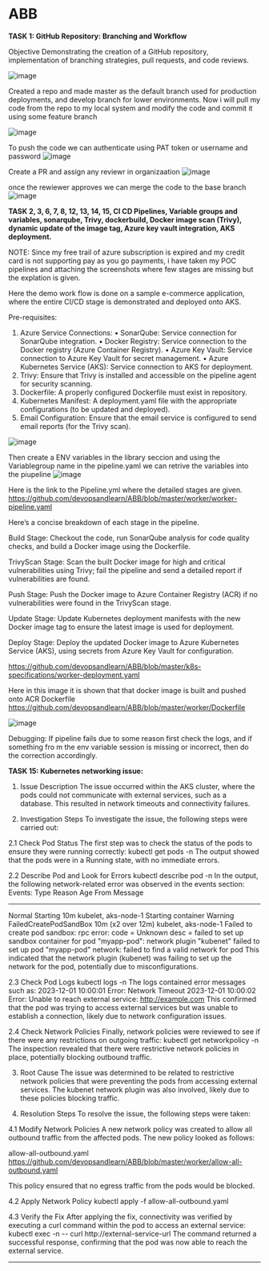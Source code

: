 # ABB

**TASK 1: GitHub Repository: Branching and Workflow**

Objective
Demonstrating the creation of a GitHub repository, implementation of branching strategies, pull requests, and code reviews.

![image](https://github.com/user-attachments/assets/0ddc801c-8334-4ef2-b6e3-909a12fb24de)

Created a repo and made master as the default branch used for production deployments, and develop branch for lower environments. 
Now i will pull my code from the repo to my local system and modify the code and commit it using some feature branch 

![image](https://github.com/user-attachments/assets/0334b801-d653-43e6-a180-9dcc2f591e94)

To push the code we can authenticate using PAT token or username and password
![image](https://github.com/user-attachments/assets/b33e270f-399c-45df-8d4b-bba88bf06004)

Create a PR and assign any reviewr in organizaation
![image](https://github.com/user-attachments/assets/5af1e17f-1a1a-4a02-a070-4700b67df1fa)

once the rewiewer approves we can merge the code to the base branch 
![image](https://github.com/user-attachments/assets/ff97209f-5b7a-4c30-885b-4c598fce7481)


**TASK 2, 3, 6, 7, 8, 12, 13, 14, 15,  CI CD Pipelines, Variable groups and variables, sonarqube, Trivy, dockerbuild, Docker image scan (Trivy), dynamic update of the image tag, Azure key vault integration, AKS deployment.**
 
NOTE: Since my free trail of azure subscription is expired and my credit card is not supporting pay as you go payments, i have taken my POC pipelines and attaching the screenshots where few stages are missing but the explation is given. 

Here the demo work flow is done on a sample e-commerce application, where the entire CI/CD stage is demonstrated and deployed onto AKS. 
 
Pre-requisites:
1. Azure Service Connections:
•	SonarQube: Service connection for SonarQube integration.
•	Docker Registry: Service connection to the Docker registry (Azure Container Registry).
•	Azure Key Vault: Service connection to Azure Key Vault for secret management.
•	Azure Kubernetes Service (AKS): Service connection to AKS for deployment.
2. Trivy: Ensure that Trivy is installed and accessible on the pipeline agent for security scanning.
3. Dockerfile: A properly configured Dockerfile must exist in repository.
4. Kubernetes Manifest: A deployment.yaml file with the appropriate configurations (to be updated and deployed).
5. Email Configuration: Ensure that the email service is configured to send email reports (for the Trivy scan).

![image](https://github.com/user-attachments/assets/e7f1bae2-1e07-411f-a81e-1645817d86c6)

Then create a ENV variables in the library seccion and using the Variablegroup name in the pipeline.yaml we can retrive the variables into the piupeline
![image](https://github.com/user-attachments/assets/a677cdef-1b3c-4ca7-a3a5-a1df4bde0d08)

Here is the link to the Pipeline.yml where the detailed stages are given.
https://github.com/devopsandlearn/ABB/blob/master/worker/worker-pipeline.yaml

Here’s a concise breakdown of each stage in the pipeline. 

Build Stage:
Checkout the code, run SonarQube analysis for code quality checks, and build a Docker image using the Dockerfile.

TrivyScan Stage:
Scan the built Docker image for high and critical vulnerabilities using Trivy; fail the pipeline and send a detailed report if vulnerabilities are found.

Push Stage:
Push the Docker image to Azure Container Registry (ACR) if no vulnerabilities were found in the TrivyScan stage.

Update Stage:
Update Kubernetes deployment manifests with the new Docker image tag to ensure the latest image is used for deployment.

Deploy Stage:
Deploy the updated Docker image to Azure Kubernetes Service (AKS), using secrets from Azure Key Vault for configuration.

https://github.com/devopsandlearn/ABB/blob/master/k8s-specifications/worker-deployment.yaml

Here in this image it is shown that that docker image is built and pushed onto ACR 
Dockerfile https://github.com/devopsandlearn/ABB/blob/master/worker/Dockerfile

![image](https://github.com/user-attachments/assets/a18623d0-67bf-4e11-96c8-111de0ec21b8)

Debugging: If pipeline fails due to some reason first check the logs, and if something fro m the env variable session is missing or incorrect, then do the correction accordingly. 

**TASK 15: Kubernetes networking issue:**
1. Issue Description
The issue occurred within the AKS cluster, where the pods could not communicate with external services, such as a database. This resulted in network timeouts and connectivity failures.

2. Investigation Steps
To investigate the issue, the following steps were carried out:

2.1 Check Pod Status
The first step was to check the status of the pods to ensure they were running correctly:
kubectl get pods -n <namespace>
The output showed that the pods were in a Running state, with no immediate errors.

2.2 Describe Pod and Look for Errors
kubectl describe pod <pod-name> -n <namespace>
In the output, the following network-related error was observed in the events section:
Events:
  Type     Reason                  Age                From                       Message
  ----     ------                  ----               ----                       -------
  Normal   Starting                10m                kubelet, aks-node-1        Starting container
  Warning  FailedCreatePodSandBox  10m (x2 over 12m)  kubelet, aks-node-1        Failed to create pod sandbox: rpc error: code = Unknown desc = failed to set up sandbox container for pod "myapp-pod": network plugin "kubenet" failed to set up pod "myapp-pod" network: failed to find a valid network for pod
This indicated that the network plugin (kubenet) was failing to set up the network for the pod, potentially due to misconfigurations.

2.3 Check Pod Logs
kubectl logs <pod-name> -n <namespace>
The logs contained error messages such as:
2023-12-01 10:00:01 Error: Network Timeout
2023-12-01 10:00:02 Error: Unable to reach external service: http://example.com
This confirmed that the pod was trying to access external services but was unable to establish a connection, likely due to network configuration issues.

2.4 Check Network Policies
Finally, network policies were reviewed to see if there were any restrictions on outgoing traffic:
kubectl get networkpolicy -n <namespace>
The inspection revealed that there were restrictive network policies in place, potentially blocking outbound traffic.

3. Root Cause
The issue was determined to be related to restrictive network policies that were preventing the pods from accessing external services. The kubenet network plugin was also involved, likely due to these policies blocking traffic.

4. Resolution Steps
To resolve the issue, the following steps were taken:

4.1 Modify Network Policies
A new network policy was created to allow all outbound traffic from the affected pods. The new policy looked as follows:

allow-all-outbound.yaml
https://github.com/devopsandlearn/ABB/blob/master/worker/allow-all-outbound.yaml

This policy ensured that no egress traffic from the pods would be blocked.

4.2 Apply Network Policy
kubectl apply -f allow-all-outbound.yaml

4.3 Verify the Fix
After applying the fix, connectivity was verified by executing a curl command within the pod to access an external service:
kubectl exec <pod-name> -n <namespace> -- curl http://external-service-url
The command returned a successful response, confirming that the pod was now able to reach the external service.



****






